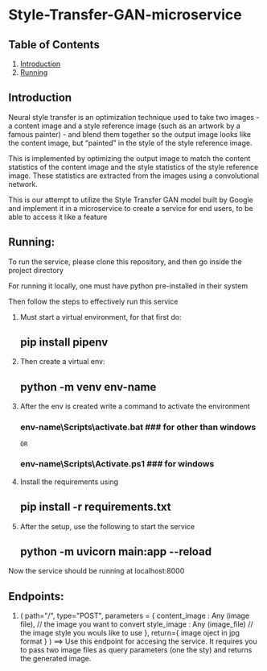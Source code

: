 # Style-Transfer-GAN-microservice

## Table of Contents

1. [Introduction](#introduction)
2. [Running](#running)

## Introduction

Neural style transfer is an optimization technique used to take two images - a content image and a style reference image (such as an artwork by a famous painter) - and blend them together so the output image looks like the content image, but “painted” in the style of the style reference image.

This is implemented by optimizing the output image to match the content statistics of the content image and the style statistics of the style reference image. These statistics are extracted from the images using a convolutional network.

This is our attempt to utilize the Style Transfer GAN model built by Google and implement it in a microservice to create a service for end users, to be able to access it like a feature

## Running:

To run the service, please clone this repository, and then go inside the project directory

For running it locally, one must have python pre-installed in their system

Then follow the steps to effectively run this service

1.  Must start a virtual environment, for that first do:
    ## pip install pipenv
2.  Then create a virtual env:
    ## python -m venv env-name
3.  After the env is created write a command to activate the environment
    ### env-name\Scripts\activate.bat ### for other than windows
        OR
    ### env-name\Scripts\Activate.ps1 ### for windows
4.  Install the requirements using
    ## pip install -r requirements.txt
5.  After the setup, use the following to start the service
    ## python -m uvicorn main:app --reload

Now the service should be running at localhost:8000

## Endpoints:

1. ( path="/",
   type="POST",
   parameters = {
   content_image : Any (image file), // the image you want to convert
   style_image : Any (image_file) // the image style you wouls like to use
   },
   return={ image oject in jpg format } ) ==> Use this endpoint for accesing the service. It requires you to pass two image files as query parameters (one the sty) and returns the generated image.
